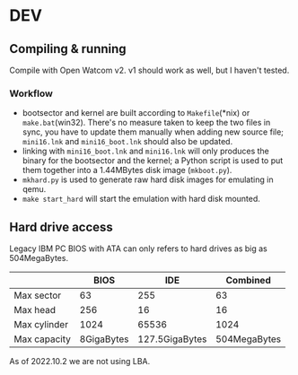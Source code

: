 # DEV

## Compiling & running

Compile with Open Watcom v2. v1 should work as well, but I haven't tested.

### Workflow

+ bootsector and kernel are built according to `Makefile`(*nix) or `make.bat`(win32). There's no measure taken to keep the two files in sync, you have to update them manually when adding new source file; `mini16.lnk` and `mini16_boot.lnk` should also be updated.
+ linking with `mini16_boot.lnk` and `mini16.lnk` will only produces the binary for the bootsector and the kernel; a Python script is used to put them together into a 1.44MBytes disk image (`mkboot.py`).
+ `mkhard.py` is used to generate raw hard disk images for emulating in qemu.
+ `make start_hard` will start the emulation with hard disk mounted.

## Hard drive access

Legacy IBM PC BIOS with ATA can only refers to hard drives as big as 504MegaBytes.

||BIOS|IDE|Combined|
|-|-|-|-|
|Max sector|63|255|63|
|Max head|256|16|16|
|Max cylinder|1024|65536|1024|
|Max capacity|8GigaBytes|127.5GigaBytes|504MegaBytes|

As of 2022.10.2 we are not using LBA.
